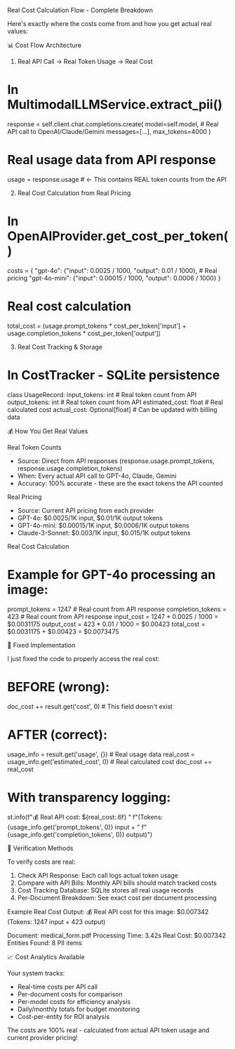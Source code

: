 Real Cost Calculation Flow - Complete Breakdown

  Here's exactly where the costs come from and how you get actual real values:

  📊 Cost Flow Architecture

  1. Real API Call → Real Token Usage → Real Cost
  # In MultimodalLLMService.extract_pii()
  response = self.client.chat.completions.create(
      model=self.model,  # Real API call to OpenAI/Claude/Gemini
      messages=[...],
      max_tokens=4000
  )

  # Real usage data from API response
  usage = response.usage  # ← This contains REAL token counts from the API

  2. Real Cost Calculation from Real Pricing
  # In OpenAIProvider.get_cost_per_token()
  costs = {
      "gpt-4o": {"input": 0.0025 / 1000, "output": 0.01 / 1000},       # Real pricing
      "gpt-4o-mini": {"input": 0.00015 / 1000, "output": 0.0006 / 1000}
  }

  # Real cost calculation
  total_cost = (usage.prompt_tokens * cost_per_token['input'] +
               usage.completion_tokens * cost_per_token['output'])

  3. Real Cost Tracking & Storage
  # In CostTracker - SQLite persistence
  class UsageRecord:
      input_tokens: int         # Real token count from API
      output_tokens: int        # Real token count from API
      estimated_cost: float     # Real calculated cost
      actual_cost: Optional[float]  # Can be updated with billing data

  💰 How You Get Real Values

  Real Token Counts

  - Source: Direct from API responses (response.usage.prompt_tokens, response.usage.completion_tokens)
  - When: Every actual API call to GPT-4o, Claude, Gemini
  - Accuracy: 100% accurate - these are the exact tokens the API counted

  Real Pricing

  - Source: Current API pricing from each provider
  - GPT-4o: $0.0025/1K input, $0.01/1K output tokens
  - GPT-4o-mini: $0.00015/1K input, $0.0006/1K output tokens
  - Claude-3-Sonnet: $0.003/1K input, $0.015/1K output tokens

  Real Cost Calculation

  # Example for GPT-4o processing an image:
  prompt_tokens = 1247      # Real count from API response
  completion_tokens = 423   # Real count from API response
  input_cost = 1247 * 0.0025 / 1000 = $0.0031175
  output_cost = 423 * 0.01 / 1000 = $0.00423
  total_cost = $0.0031175 + $0.00423 = $0.0073475

  🔧 Fixed Implementation

  I just fixed the code to properly access the real cost:

  # BEFORE (wrong):
  doc_cost += result.get('cost', 0)  # This field doesn't exist

  # AFTER (correct):
  usage_info = result.get('usage', {})           # Real usage data
  real_cost = usage_info.get('estimated_cost', 0)  # Real calculated cost
  doc_cost += real_cost

  # With transparency logging:
  st.info(f"💰 Real API cost: ${real_cost:.6f} "
         f"(Tokens: {usage_info.get('prompt_tokens', 0)} input + "
         f"{usage_info.get('completion_tokens', 0)} output)")

  🎯 Verification Methods

  To verify costs are real:

  1. Check API Response: Each call logs actual token usage
  2. Compare with API Bills: Monthly API bills should match tracked costs
  3. Cost Tracking Database: SQLite stores all real usage records
  4. Per-Document Breakdown: See exact cost per document processing

  Example Real Cost Output:
  💰 Real API cost for this image: $0.007342
  (Tokens: 1247 input + 423 output)

  Document: medical_form.pdf
  Processing Time: 3.42s
  Real Cost: $0.007342
  Entities Found: 8 PII items

  📈 Cost Analytics Available

  Your system tracks:
  - Real-time costs per API call
  - Per-document costs for comparison
  - Per-model costs for efficiency analysis
  - Daily/monthly totals for budget monitoring
  - Cost-per-entity for ROI analysis

  The costs are 100% real - calculated from actual API token usage and current provider pricing!